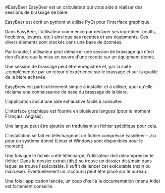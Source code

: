 #EasyBeer
EasyBeer est un calculateur qui vous aide à réaliser des sessions de brassage de bière

EasyBeer est écrit en pythont et utilise PyQt pour l'interface graphique.

Dans EasyBeer, l'utilisateur commence par déclarer ses ingrédient (malts, houblons, levures, etc.) ainsi que ses recettes et ses équipments. Ces divers éléments sont stockés dans une base de données.

Par la suite, l'utilisateur peut démarrer une session de brassage qui n'est rien d'autre que la mise en œuvre d'une recette sur un équipment donné.

Une session de brassage peut être enregistrée et, par la suite ,complémentée par un retour d'expérience sur le brassage et sur la qualité de la bière achevée.



EasyBrew est particulièrement simple à installer et à utiliser, quoi qu'elle réclame une connaissance de base du brassage de la bière.

L'application inclut une aide exhaustive facile à consulter.

L'interface graphique est fournie en plusieurs langues (pour le moment Français, Anglais).

Une langue peut être ajoutée en traduisant un fichier spécifique pour cela.

L'installation se fait en téléchargeant un fichier compréssé  EasyBeer-<version>-<System>.zip  pour un système donné (Linux et Windows sont disponibles pour le moment).

Une fois que le fichier a été téléchargé, l'utilisateur doit décompresser le fichier. Dans le dossier extrait (dist) se trouve un dossier dist/main dans lequel se trouve l'exécutable.
Il suffit de lancer cet exécutable (main ou main.exe). Éventuellement un raccourci peut être placé sur le bureau.

Une fois l'application lancée, un coup d'œil à la documentation (menu Aide) est fortement conseillé.
